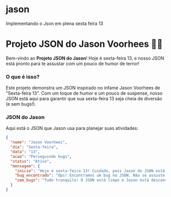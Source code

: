# jason
Implementando o Json em plena sexta feira 13

# Projeto JSON do Jason Voorhees 🎃🔪

Bem-vindo ao **Projeto JSON do Jason**! Hoje é sexta-feira 13, e nosso JSON está pronto para te assustar com um pouco de humor de terror!

### O que é isso?

Este projeto demonstra um JSON inspirado no infame Jason Voorhees de "Sexta-feira 13". Com um toque de humor e um pouco de suspense, nosso JSON está aqui para garantir que sua sexta-feira 13 seja cheia de diversão (e sem bugs!).

### JSON do Jason

Aqui está o JSON que Jason usa para planejar suas atividades:

```json
{
  "nome": "Jason Voorhees",
  "dia": "Sexta-feira",
  "data": "13",
  "acao": "Perseguindo bugs",
  "status": "Ativo",
  "mensagem": {
    "inicio": "Hoje é sexta-feira 13! Cuidado, pois Jason do JSON está à espreita para encontrar qualquer erro oculto...",
    "bug_encontrado": "Ops! Encontramos um bug no JSON. Não se assuste, Jason pode estar perto para te dar um susto!",
    "sem_bugs": "Tudo tranquilo! O JSON está limpo e Jason está descansando... por enquanto. Fique atento!"
  }
}
